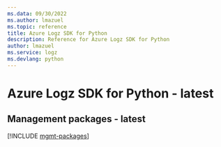 ```yaml
---
ms.data: 09/30/2022
ms.author: lmazuel
ms.topic: reference
title: Azure Logz SDK for Python
description: Reference for Azure Logz SDK for Python
author: lmazuel
ms.service: logz
ms.devlang: python
---
```

# Azure Logz SDK for Python - latest

## Management packages - latest
[!INCLUDE [mgmt-packages](logz-mgmt-index.md)]